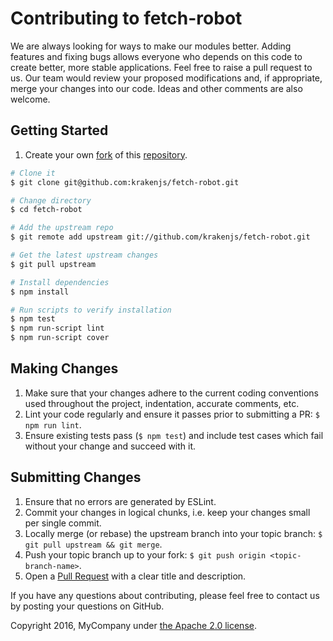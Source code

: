 # Contributing to fetch-robot

We are always looking for ways to make our modules better. Adding features and fixing bugs allows everyone who depends
on this code to create better, more stable applications.
Feel free to raise a pull request to us. Our team would review your proposed modifications and, if appropriate, merge
your changes into our code. Ideas and other comments are also welcome.

## Getting Started
1. Create your own [fork](https://help.github.com/articles/fork-a-repo) of this [repository](../../fork).
```bash
# Clone it
$ git clone git@github.com:krakenjs/fetch-robot.git

# Change directory
$ cd fetch-robot

# Add the upstream repo
$ git remote add upstream git://github.com/krakenjs/fetch-robot.git

# Get the latest upstream changes
$ git pull upstream

# Install dependencies
$ npm install

# Run scripts to verify installation
$ npm test
$ npm run-script lint
$ npm run-script cover
```

## Making Changes
1. Make sure that your changes adhere to the current coding conventions used throughout the project, indentation, accurate comments, etc.
2. Lint your code regularly and ensure it passes prior to submitting a PR:
`$ npm run lint`.
3. Ensure existing tests pass (`$ npm test`) and include test cases which fail without your change and succeed with it.

## Submitting Changes
1. Ensure that no errors are generated by ESLint.
2. Commit your changes in logical chunks, i.e. keep your changes small per single commit.
3. Locally merge (or rebase) the upstream branch into your topic branch: `$ git pull upstream && git merge`.
4. Push your topic branch up to your fork: `$ git push origin <topic-branch-name>`.
5. Open a [Pull Request](https://help.github.com/articles/using-pull-requests) with a clear title and description.

If you have any questions about contributing, please feel free to contact us by posting your questions on GitHub.

Copyright 2016, MyCompany under [the Apache 2.0 license](LICENSE.txt).
